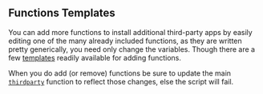 ## Functions Templates

You can add more functions to install additional third-party apps by easily editing one of the many already included functions, as they are written pretty generically, you need only change the variables. Though there are a few [templates](/functions/templates) readily available for adding functions.

When you do add (or remove) functions be sure to update the main [`thirdparty`](/functions/thirdparty) function to reflect those changes, else the script will fail.